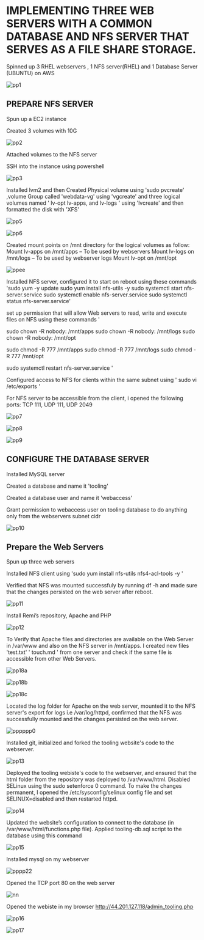 #  IMPLEMENTING THREE WEB SERVERS WITH A COMMON DATABASE AND NFS SERVER THAT SERVES AS A FILE SHARE STORAGE.

 Spinned up  3 RHEL webservers , 1 NFS server(RHEL) and 1 Database Server (UBUNTU) on AWS 

![pp1](https://user-images.githubusercontent.com/94229949/186647214-4290b32c-eee7-46c6-81d4-14367d4b7765.png)

## PREPARE NFS SERVER

 Spun up a EC2 instance 

 Created 3 volumes with 10G

![pp2](https://user-images.githubusercontent.com/94229949/186649027-c7e08d4d-5b55-4c8d-8c04-2312c9d64ca5.png)

Attached  volumes  to the NFS server 


 SSH into the instance using powershell 

![pp3](https://user-images.githubusercontent.com/94229949/186649236-139cf839-1751-4c6d-8830-0f4030ff0581.png)

 Installed lvm2 and then Created Physical volume using 'sudo pvcreate' ,volume Group called 'webdata-vg' using 'vgcreate'  and three logical volumes named ' lv-opt lv-apps, and lv-logs ' using 'lvcreate' and then formatted the disk with 'XFS'

![pp5](https://user-images.githubusercontent.com/94229949/186651224-64e234e6-478d-45c6-b45b-eedf028ec30e.png)

![pp6](https://user-images.githubusercontent.com/94229949/186651853-5984e983-92b9-489b-b27f-939775d6fd59.png)

Created mount points on /mnt directory for the logical volumes as follow:
Mount lv-apps on /mnt/apps – To be used by webservers
Mount lv-logs on /mnt/logs – To be used by webserver logs
Mount lv-opt on /mnt/opt 

![ppee](https://user-images.githubusercontent.com/94229949/186653405-17e3d511-1a71-46a7-9f80-0980ef38e770.png)

Installed NFS server, configured it to start on reboot using these commands 
'sudo yum -y update
sudo yum install nfs-utils -y
sudo systemctl start nfs-server.service
sudo systemctl enable nfs-server.service
sudo systemctl status nfs-server.service'

set up permission that will allow  Web servers to read, write and execute files on NFS using these commands '

sudo chown -R nobody: /mnt/apps
sudo chown -R nobody: /mnt/logs
sudo chown -R nobody: /mnt/opt

sudo chmod -R 777 /mnt/apps
sudo chmod -R 777 /mnt/logs
sudo chmod -R 777 /mnt/opt

sudo systemctl restart nfs-server.service '

Configured access to NFS for clients within the same subnet using ' sudo vi /etc/exports '

  For NFS server to be accessible from the client, i opened the  following ports: TCP 111, UDP 111, UDP 2049
  
  ![pp7](https://user-images.githubusercontent.com/94229949/186656069-f1fc79ab-7371-4d9e-b989-916e788ac99b.png)

![pp8](https://user-images.githubusercontent.com/94229949/186656117-b1165522-a6bc-4abd-852d-7d5724630132.png)

![pp9](https://user-images.githubusercontent.com/94229949/186656149-b28ff1f4-0472-4a28-88ab-5b67f8fc2c98.png)


## CONFIGURE THE DATABASE SERVER

Installed MySQL server

Created a database and name it 'tooling'

Created a database user and name it 'webaccess'

Grant permission to webaccess user on tooling database to do anything only from the webservers subnet cidr

![pp10](https://user-images.githubusercontent.com/94229949/186657459-ee1d8ec3-d366-45e6-ad3e-19255e40191c.png)

## Prepare the Web Servers

Spun up three web servers 

Installed NFS client using 'sudo yum install nfs-utils nfs4-acl-tools -y '

 Verified that NFS was mounted successfuly by running df -h and made sure that the changes persisted on the web server after reboot.
 
 ![pp11](https://user-images.githubusercontent.com/94229949/186659861-128eb537-52d8-422e-842c-267d44d24a4a.png)

Install Remi’s repository, Apache and PHP 

![pp12](https://user-images.githubusercontent.com/94229949/186660544-c5e57fef-e9bc-4a0e-9099-214645c96d24.png)

To Verify that Apache files and directories are available on the Web Server in /var/www and also on the NFS server in /mnt/apps. I created  new files 'test.txt' ' touch.md '  from one server and check if the same file is accessible from other Web Servers.

![pp18a](https://user-images.githubusercontent.com/94229949/186661411-29be43d3-8790-4e6d-b2c6-3ff45bfa0b21.png)

![pp18b](https://user-images.githubusercontent.com/94229949/186661463-5489b69e-e1be-4c2b-ac5d-d0185262048c.png)

![pp18c](https://user-images.githubusercontent.com/94229949/186661499-db97a8a3-6195-49f4-8582-7fd8de452de9.png)

Located the log folder for Apache on the web server, mounted it to the NFS server's export for logs i.e /var/log/httpd, confirmed that the NFS was successfully mounted and the changes persisted on the web server.

![pppppp0](https://user-images.githubusercontent.com/94229949/186662336-7d93a16b-b667-4ca1-94b6-cab70bec899a.png)

Installed git, initialized and forked the tooling website's code to the webserver.

![pp13](https://user-images.githubusercontent.com/94229949/186662750-41f82536-86c5-4081-9223-57d79904d901.png)

Deployed the tooling webiste's code to the webserver, and ensured that the html folder from the repository was deployed to /var/www/html. Disabled SELinux using the sudo setenforce 0 command. To make the changes permanent, I opened the /etc/sysconfig/selinux config file and set SELINUX=disabled and then restarted httpd.

![pp14](https://user-images.githubusercontent.com/94229949/186663395-50e258bd-aaad-4cc5-8a04-f8e5127dc7d2.png)

Updated the website’s configuration to connect to the database (in /var/www/html/functions.php file). Applied tooling-db.sql script to the database using this command

![pp15](https://user-images.githubusercontent.com/94229949/186664102-f84ea35b-2fb3-4c26-af01-b548b94c86d0.png)


Installed mysql on my webserver

![pppp22](https://user-images.githubusercontent.com/94229949/186665706-d5d7d99f-232b-4645-851e-6d59c66713d2.png)

Opened the TCP port 80 on the web server

![nn](https://user-images.githubusercontent.com/94229949/186667400-330e16d1-de99-4457-821c-3005eb1705cc.png)

Opened the webiste in my browser http://44.201.127.118/admin_tooling.php

![pp16](https://user-images.githubusercontent.com/94229949/186667700-7bf0ac4d-5831-4e17-a5e5-34b4a2021458.png)

![pp17](https://user-images.githubusercontent.com/94229949/186667749-ffcdeafc-cc1b-45a7-9d1d-b7353699d12c.png)





